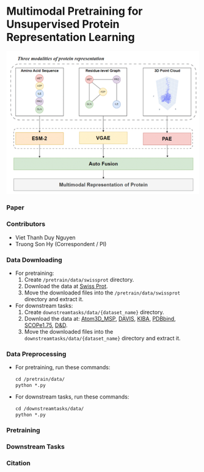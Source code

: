 # Multimodal Pretraining for Unsupervised Protein Representation Learning

![framework](./figures/framework.png)

### Paper

### Contributors
* Viet Thanh Duy Nguyen
* Truong Son Hy (Correspondent / PI)

### Data Downloading
* For pretraining:
    1. Create ```/pretrain/data/swissprot``` directory.
    2. Download the data at [Swiss Prot](https://ftp.ebi.ac.uk/pub/databases/alphafold/latest/swissprot_pdb_v4.tar).
    3. Move the downloaded files into the ```/pretrain/data/swissprot``` directory and extract it.
* For downstream tasks:
    1. Create ```downstreamtasks/data/{dataset_name}``` directory.
    2. Download the data at: [Atom3D_MSP](https://zenodo.org/records/4962515/files/MSP-split-by-sequence-identity-30.tar.gz), [DAVIS](),
    [KIBA](), [PDBbind](), [SCOPe1.75](https://drive.google.com/uc?export=download&id=1chZAkaZlEBaOcjHQ3OUOdiKZqIn36qar), [D&D](https://drive.google.com/uc?export=download&id=1KTs5cUYhG60C6WagFp4Pg8xeMgvbLfhB).
    3. Move the downloaded files into the ```downstreamtasks/data/{dataset_name}``` directory and extract it.

### Data Preprocessing
* For pretraining, run these commands:
    ```
    cd /pretrain/data/
    python *.py
    ```
* For downstream tasks, run these commands:
    ```
    cd /downstreamtasks/data/
    python *.py
    ```
### Pretraining

### Downstream Tasks

### Citation